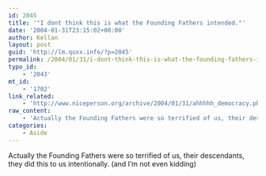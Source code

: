 ```yaml
---
id: 2045
title: '"I dont think this is what the Founding Fathers intended."'
date: '2004-01-31T23:15:02+00:00'
author: Kellan
layout: post
guid: 'http://lm.quxx.info/?p=2045'
permalink: /2004/01/31/i-dont-think-this-is-what-the-founding-fathers-intended/
typo_id:
    - '2043'
mt_id:
    - '1702'
link_related:
    - 'http://www.niceperson.org/archive/2004/01/31/ahhhhh_democracy.php'
raw_content:
    - 'Actually the Founding Fathers were so terrified of us, their descendants, they did this to us intentionally. (and I\''m not even kidding)'
categories:
    - Aside
---
```


Actually the Founding Fathers were so terrified of us, their descendants, they did this to us intentionally. (and I’m not even kidding)
